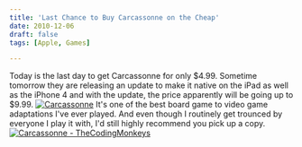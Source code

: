 ```yaml
---
title: 'Last Chance to Buy Carcassonne on the Cheap'
date: 2010-12-06
draft: false
tags: [Apple, Games]

---
```


Today is the last day to get Carcassonne for only $4.99. Sometime tomorrow they are releasing an update to make it native on the iPad as well as the iPhone 4 and with the update, the price apparently will be going up to $9.99. [![](https://chrisenns.com/wp-content/uploads/2010/12/Game-300x225.jpg "Carcassonne")](https://chrisenns.com/wp-content/uploads/2010/12/Game.jpg) It's one of the best board game to video game adaptations I've ever played. And even though I routinely get trounced by everyone I play it with, I'd still highly recommend you pick up a copy. [![Carcassonne - TheCodingMonkeys](http://ax.phobos.apple.com.edgesuite.net/images/web/linkmaker/badge_appstore-lrg.gif)](http://click.linksynergy.com/fs-bin/stat?id=6PFrOqNV4B8&offerid=146261&type=3&subid=0&tmpid=1826&RD_PARM1=http%253A%252F%252Fitunes.apple.com%252Fca%252Fapp%252Fcarcassonne%252Fid375295479%253Fmt%253D8%2526uo%253D4%2526partnerId%253D30)